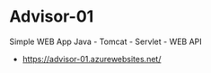 # Advisor-01
Simple WEB App Java - Tomcat - Servlet - WEB API

- https://advisor-01.azurewebsites.net/